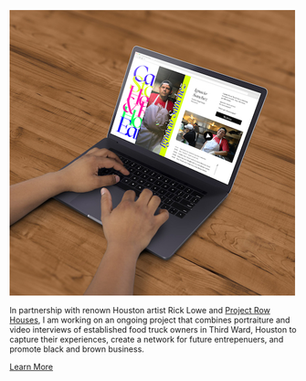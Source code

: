 ![](https://github.com/ronal-infante/ProjectFoodTrucks/blob/master/assets/visual-design.jpg)

In partnership with renown Houston artist Rick Lowe and [Project Row Houses](https://projectrowhouses.org/), I am working on an ongoing project that combines portraiture and video interviews of established food truck owners in Third Ward, Houston to capture their experiences, create a network for future entrepenuers, and promote black and brown business.

[Learn More](http://ronalinfante.com/food-trucks)
